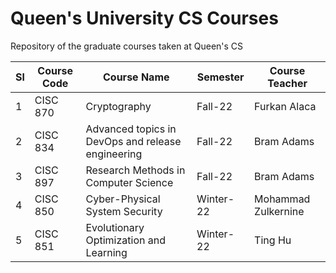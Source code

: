 # Queen's University CS Courses

Repository of the graduate courses taken at Queen's CS

| Sl  | Course Code | Course Name                                       | Semester  | Course Teacher      |
| --- | ----------- | ------------------------------------------------- | --------- | ------------------- |
| 1   | CISC 870    | Cryptography                                      | Fall-22   | Furkan Alaca        |
| 2   | CISC 834    | Advanced topics in DevOps and release engineering | Fall-22   | Bram Adams          |
| 3   | CISC 897    | Research Methods in Computer Science              | Fall-22   | Bram Adams          |
| 4   | CISC 850    | Cyber-Physical System Security                    | Winter-22 | Mohammad Zulkernine |
| 5   | CISC 851    | Evolutionary Optimization and Learning            | Winter-22 | Ting Hu             |
